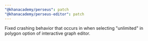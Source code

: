 ```yaml
---
"@khanacademy/perseus": patch
"@khanacademy/perseus-editor": patch
---
```


Fixed crashing behavior that occurs in when selecting "unlimited" in polygon option of interactive graph editor.
